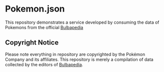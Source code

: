 # Pokemon.json
This repository demonstrates a service developed by consuming the data of Pokemons from the official [Bulbapedia](https://bulbapedia.bulbagarden.net/wiki/Main_Page)

## Copyright Notice

Please note everything in repository are copyrighted by the Pokémon Company and its affiliates.
This repository is merely a compilation of data collected by the editors of [Bulbapedia](https://bulbapedia.bulbagarden.net/wiki/Main_Page).

